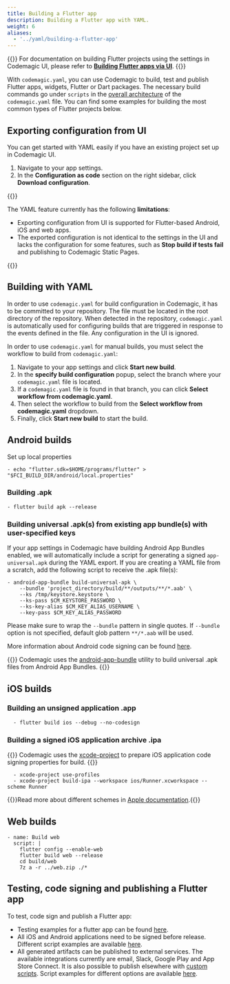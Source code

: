```yaml
---
title: Building a Flutter app
description: Building a Flutter app with YAML.
weight: 6
aliases:	
  - '../yaml/building-a-flutter-app'
---
```


{{<notebox>}}
For documentation on building Flutter projects using the settings in Codemagic UI, please refer to [**Building Flutter apps via UI**](../flutter/flutter-projects).
{{</notebox>}}

With `codemagic.yaml`, you can use Codemagic to build, test and publish Flutter apps, widgets, Flutter or Dart packages. The necessary build commands go under `scripts` in the [overall architecture](../getting-started/yaml#template) of the `codemagic.yaml` file. You can find some examples for building the most common types of Flutter projects below.

## Exporting configuration from UI

You can get started with YAML easily if you have an existing project set up in Codemagic UI. 

1. Navigate to your app settings.
2. In the **Configuration as code** section on the right sidebar, click **Download configuration**.

{{<notebox>}}

The YAML feature currently has the following **limitations**:

* Exporting configuration from UI is supported for Flutter-based Android, iOS and web apps.
* The exported configuration is not identical to the settings in the UI and lacks the configuration for some features, such as **Stop build if tests fail** and publishing to Codemagic Static Pages.

{{</notebox>}}

## Building with YAML

In order to use `codemagic.yaml` for build configuration in Codemagic, it has to be committed to your repository. The file must be located in the root directory of the repository. When detected in the repository, `codemagic.yaml` is automatically used for configuring builds that are triggered in response to the events defined in the file. Any configuration in the UI is ignored.

In order to use `codemagic.yaml` for manual builds, you must select the workflow to build from `codemagic.yaml`:

1. Navigate to your app settings and click **Start new build**. 
3. In the **specify build configuration** popup, select the branch where your `codemagic.yaml` file is located.
4. If a `codemagic.yaml` file is found in that branch, you can click **Select workflow from codemagic.yaml**.
5. Then select the workflow to build from the **Select workflow from codemagic.yaml** dropdown.
6. Finally, click **Start new build** to start the build.

## Android builds

Set up local properties

    - echo "flutter.sdk=$HOME/programs/flutter" > "$FCI_BUILD_DIR/android/local.properties"

### Building .apk

    - flutter build apk --release

### Building universal .apk(s) from existing app bundle(s) with user-specified keys

If your app settings in Codemagic have building Android App Bundles enabled, we will automatically include a script for generating a signed `app-universal.apk` during the YAML export. If you are creating a YAML file from a scratch, add the following script to receive the .apk file(s):

    - android-app-bundle build-universal-apk \
        --bundle 'project_directory/build/**/outputs/**/*.aab' \
        --ks /tmp/keystore.keystore \
        --ks-pass $CM_KEYSTORE_PASSWORD \
        --ks-key-alias $CM_KEY_ALIAS_USERNAME \
        --key-pass $CM_KEY_ALIAS_PASSWORD

Please make sure to wrap the `--bundle` pattern in single quotes. If `--bundle` option is not specified, default glob pattern `**/*.aab` will be used.

More information about Android code signing can be found [here](../code-signing-yaml/signing-android).

{{<notebox>}}
Codemagic uses the [android-app-bundle](https://github.com/codemagic-ci-cd/cli-tools/tree/master/docs/android-app-bundle#android-app-bundle) utility to build universal .apk files from Android App Bundles.
{{</notebox>}}

## iOS builds

### Building an unsigned application .app

      - flutter build ios --debug --no-codesign

### Building a signed iOS application archive .ipa

{{<notebox>}}
Codemagic uses the [xcode-project](https://github.com/codemagic-ci-cd/cli-tools/blob/master/docs/xcode-project/README.md#xcode-project) to prepare iOS application code signing properties for build.
{{</notebox>}}

      - xcode-project use-profiles
      - xcode-project build-ipa --workspace ios/Runner.xcworkspace --scheme Runner

{{<notebox>}}Read more about different schemes in [Apple documentation](https://help.apple.com/xcode/mac/current/#/dev0bee46f46).{{</notebox>}}

## Web builds

    - name: Build web
      script: |
        flutter config --enable-web
        flutter build web --release
        cd build/web
        7z a -r ../web.zip ./*

## Testing, code signing and publishing a Flutter app

To test, code sign and publish a Flutter app:

* Testing examples for a flutter app can be found [here](../testing-yaml/testing/#flutter-test).
* All iOS and Android applications need to be signed before release. Different script examples are available [here](../publishing-yaml/distribution/).
* All generated artifacts can be published to external services. The available integrations currently are email, Slack, Google Play and App Store Connect. It is also possible to publish elsewhere with [custom scripts](../getting-started/yaml#scripts). Script examples for different options are available [here](../publishing-yaml/distribution/#publishing-a-flutter-package-to-pubdev).
